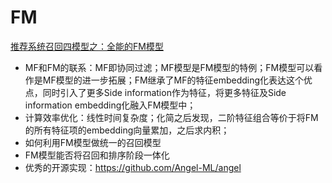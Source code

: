 # FM

[推荐系统召回四模型之：全能的FM模型](https://zhuanlan.zhihu.com/p/58160982)

* MF和FM的联系：MF即协同过滤；MF模型是FM模型的特例；FM模型可以看作是MF模型的进一步拓展；FM继承了MF的特征embedding化表达这个优点，同时引入了更多Side information作为特征，将更多特征及Side information embedding化融入FM模型中；
* 计算效率优化：线性时间复杂度；化简之后发现，二阶特征组合等价于将FM的所有特征项的embedding向量累加，之后求内积；
* 如何利用FM模型做统一的召回模型
* FM模型能否将召回和排序阶段一体化
* 优秀的开源实现：https://github.com/Angel-ML/angel

